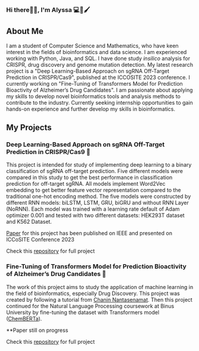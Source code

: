### Hi there👋🏻, I'm Alyssa 💻🎨🖌️

## About Me
I am a student of Computer Science and Mathematics, who have keen interest in the fields of bioinformatics and data science. I am experienced working with Python, Java, and SQL. I have done study _insilico_ analysis for CRISPR, drug discovery and genome mutation detection. My latest research project is a "Deep Learning-Based Approach on sgRNA Off-Target Prediction in CRISPR/Cas9", published at the ICCOSITE 2023 conference. I currently working on "Fine-Tuning of Transformers Model for Prediction Bioactivity of Alzheimer’s Drug Candidates". I am passionate about applying my skills to develop novel bioinformatics tools and analysis methods to contribute to the industry. Currently seeking internship opportunities to gain hands-on experience and further develop my skills in bioinformatics.

## My Projects
### Deep Learning-Based Approach on sgRNA Off-Target Prediction in CRISPR/Cas9 🧬
This project is intended for study of implementing deep learning to a binary classification of sgRNA off-target prediction. Five different models were compared in this study to get the best performance in classification prediction for off-target sgRNA. All models implement Word2Vec embedding to get better feature vector representation compared to the traditional one-hot encoding method. The five models were constructed by different RNN models: biLSTM, LSTM, GRU, biGRU and without RNN Layer (NoRNN). Each model was trained with a learning rate default of Adam optimizer 0.001 and tested with two different datasets: HEK293T dataset and K562 Dataset.

[Paper](https://binusianorg-my.sharepoint.com/personal/alyssa_imani_binus_ac_id/_layouts/15/guestaccess.aspx?docid=0fa3a7f195ebf46389d9fbe549cf21e94&authkey=Ae0WPMrh_KNx03mEelJ7T1U&e=TDfJ2j) for this project has been published on IEEE and presented on ICCoSITE Conference 2023

Check this [repository](https://github.com/alyssaimani/Deep-Learning-CRISPR-Model) for full project
### Fine-Tuning of Transformers Model for Prediction Bioactivity of Alzheimer’s Drug Candidates 💊
The work of this project aims to study the application of machine learning in the field of bioinformatics, especially Drug Discovery.
This project was created by following a tutorial from [Chanin Nantasenamat](https://github.com/dataprofessor). 
Then this project continued for the Natural Language Processing coursework at Binus University by fine-tuning the dataset with Transformers model ([ChemBERTa](https://github.com/deepchem/deepchem)).

**Paper still on progress

Check this [repository](https://github.com/alyssaimani/Drug_Discovery_Acetylcholinesterase) for full project
